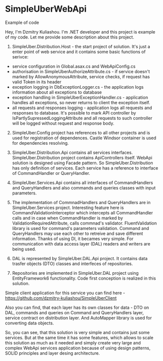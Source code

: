 # SimpleUberWebApi
Example of code

Hey, I'm Dzmitry Kuliashou. I'm .NET developer and this project is example of my code.
Let me provide some description about this project.

1. SimpleUber.Distribution.Host - the start project of solution. It's just a enter point of web service and it contains some basic functions of serivce:
- service configuration in Global.asax.cs and WebApiConfig.cs
- authorisation in SimpleUberAuthorizeAttribute.cs - if service doesn't marked by AllowAnonymousAttribute, service checks, if request has valid Token in its header
- exception logging in DbExceptionLogger.cs - the application logs information about all exceptions to database
- exception handling in SimpleUberExceptionHandler.cs - application handles all exceptions, so never returns to client the exception itself.
- all requests and responses logging - application logs all requests and responses to database. It's possible to mark API controller by IsPartlySupressedLoggingAttribute and all requests to such controller will be logged without request and response body.

2. SimpleUber.Config project has references to all other projects and is used for registration of dependences. Castle Windsor container is used for dependencies resolving.

3. SimpleUber.Distribution.Api contains all services interfaces. SimpleUber.Distribution project contains ApiControllers itself. WebApi solution is designed using Facade pattern. So SimpleUber.Distribution has only definition of services. Each service has a reference to interface of CommandHandler or QueryHandler.

4. SimpleUber.Services.Api contains all interfaces of CommandHandlers and QueryHandlers and also commands and queries classes with input parameters.

5. The implementation of CommnadHandlers and QueryHandlers are in SimpleUber.Services project. Interesting feature here is CommandValidationInterceptor which intercepts all CommandHandler calls and in case when CommandHandler is marked by ValidationRequiredAttribute, calls commnad's validator. FluentValidation library is used for command's parameters validation. Command and QueryHandlers may use each other to retreive and save different information. Thanks of using DI, it becames very simple. For communication with data access layer (DAL) readers and writers are being used.

6. DAL is represented by SimpleUber.DAL.Api project. It contains data trasfer objects (DTO) classes and interfeces of repositories.

7. Repositories are implemented in SimpleUber.DAL project using EntityFramework6 functionality. Code first conception is realized in this solution.

Simple client application for this service you can find here - https://github.com/dzmitry-kuliashou/SimpleUberClient

Also you can find, that each layer has its own classes for data - DTO on DAL, commands and queries on Command and QueryHandlers layer, service contract on distribution layer. And AutoMapper library is used for converting data objects.

So, you can see, that this solution is very simple and contains just some services. But at the same time it has some features, which allows to scale this solution as much as it needed and simply create very large and complex WebApi services application because of using design patterns, SOLID principles and layer desing architecture.
